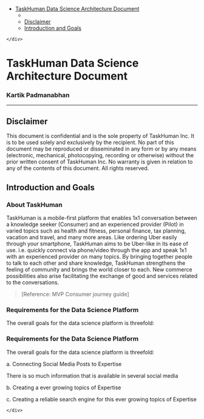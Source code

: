<!DOCTYPE html>
<html>

<head>
  <meta charset="utf-8">
  <meta name="viewport" content="width=device-width, initial-scale=1.0">
  <title>Welcome file</title>
  <link rel="stylesheet" href="https://stackedit.io/style.css" />
</head>

<body class="stackedit">
  <div class="stackedit__left">
    <div class="stackedit__toc">
      
<ul>
<li><a href="#taskhuman-data-science-architecture-document">TaskHuman Data Science Architecture Document</a>
<ul>
<li></li>
<li><a href="#disclaimer">Disclaimer</a></li>
<li><a href="#introduction-and-goals">Introduction and Goals</a></li>
</ul>
</li>
</ul>

    </div>
  </div>
  <div class="stackedit__right">
    <div class="stackedit__html">
      <h1 id="taskhuman-data-science-architecture-document">TaskHuman Data Science Architecture Document</h1>
<h3 id="kartik-padmanabhan">Kartik Padmanabhan</h3>
<hr>
<h2 id="disclaimer">Disclaimer</h2>
<p>This document is confidential and is the sole property of TaskHuman Inc. It is to be used solely and exclusively by the recipient. No part of this document may be reproduced or disseminated in any form or by any means (electronic, mechanical, photocopying, recording or otherwise) without the prior written consent of TaskHuman Inc. No warranty is given in relation to any of the contents of this document. All rights reserved.</p>
<h2 id="introduction-and-goals">Introduction and Goals</h2>
<h3 id="about-taskhuman">About TaskHuman</h3>
<p>TaskHuman is a mobile-first platform that enables 1x1 conversation between a knowledge seeker (Consumer) and an experienced provider (Pilot) in varied topics such as health and fitness, personal finance, tax planning, vacation and travel, and many more areas. Like ordering Uber easily through your smartphone, TaskHuman aims to be Uber-like in its ease of use. i.e. quickly connect via phone/video through the app and speak 1x1 with an experienced provider on many topics. By bringing together people to talk to each other and share knowledge, TaskHuman strengthens the feeling of community and brings the world closer to each. New commerce possibilities also arise facilitating the exchange of good and services related to the conversations.</p>
<blockquote>
<p>[Reference: MVP Consumer journey guide]</p>
</blockquote>
<h3 id="requirements-for-the-data-science-platform">Requirements for the Data Science Platform</h3>
<p>The overall goals for the data science platform is threefold:</p>
<h3 id="requirements-for-the-data-science-platform-1">Requirements for the Data Science Platform</h3>
<p>The overall goals for the data science platform is threefold:</p>
<p>a. Connecting Social Media Posts to Expertise</p>
<p>There is so much information that is available in several social media</p>
<p>b. Creating a ever growing topics of Expertise</p>
<p>c. Creating a reliable search engine for this ever growing topics of Expertise</p>

    </div>
  </div>
</body>

</html>
